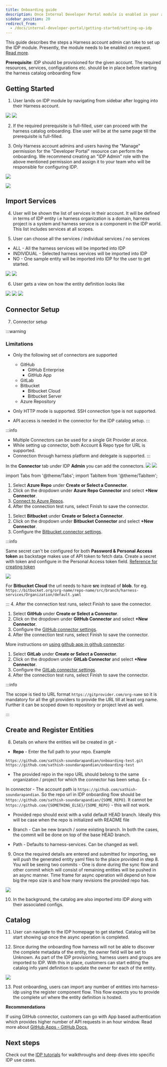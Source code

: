 ```yaml
---
title: Onboarding guide
description: Once Internal Developer Portal module is enabled in your account, follow these steps to set it up.
sidebar_position: 20
redirect_from:
  - /docs/internal-developer-portal/getting-started/setting-up-idp
---
```


This guide describes the steps a Harness account admin can take to set up the IDP module. Presently, the module needs to be enabled on request. [Read more](./enabling-module.md).

**Prerequisite**: IDP should be provisioned for the given account. The required resources, services, configurations etc. should be in place before starting the harness catalog onboarding flow

## Getting Started

1. User lands on IDP module by navigating from sidebar after logging into their Harness account.

![](static/option1.png)
![](static/option2.png)

2. If the required prerequisite is full-filled, user can proceed with the harness catalog onboarding. Else user will be at the same page till the prerequisite is full-filled.

3. Only Harness account admins and users having the "Manage" permission for the "Developer Portal" resource can perform the onboarding. We recommend creating an "IDP Admin" role with the above mentioned permission and assign it to your team who will be responsible for configuring IDP.

![](static/idp-roles.png)

![](static/first_step.png)

## Import Services

4. User will be shown the list of services in their account. It will be defined in terms of IDP entity i.e harness organization is a domain, harness project is a system and harness service is a component in the IDP world. This list includes services at all scopes.

5. User can choose all the services / individual services / no services

- ALL - All the harness services will be imported into IDP
- INDIVIDUAL - Selected harness services will be imported into IDP
- NO - One sample entity will be imported into IDP for the user to get started.

![](static/select_individual.png)
![](static/select_all.png)

6. User gets a view on how the entity definition looks like

![](static/all_sel.png)
![](static/ind_sel.png)
![](static/sample_flow.png)

## Connector Setup

7. Connector setup 

:::warning
### Limitations
- Only the following set of connectors are supported  
  - GitHub
      - GitHub Enterprise
      - GitHub App    
  - GitLab   
  - Bitbucket      
      - Bitbucket Cloud
      - Bitbucket Server    
  - Azure Repository

- Only HTTP mode is supported. SSH connection type is not supported.
- API access is needed in the connector for the IDP catalog setup.
:::

:::info
- Multiple Connectors can be used for a single Git Provider at once. 
- While setting up connector, both Account & Repo type for URL is supported.
- Connection through harness platform and delegate is supported.
:::

In the **Connector** tab under IDP **Admin** you can add the connectors. 
![](static/admin.png)
![](static/connector.png)


import Tabs from '@theme/Tabs';
import TabItem from '@theme/TabItem';



<Tabs queryString="Connector">
<TabItem value="azure-connector" label="Azure Repository">

1. Select **Azure Repo** under **Create or Select a Connector**.
2. Click on the dropdown under **Azure Repo Connector** and select **+New Connector**. 
3. [Connect to Azure Repos](https://developer.harness.io/docs/platform/connectors/code-repositories/connect-to-a-azure-repo).
4. After the connection test runs, select Finish to save the connector.


</TabItem>
<TabItem value="bitbucket-connector" label="Bitbucket">

1. Select **Bitbucket** under **Create or Select a Connector**.
2. Click on the dropdown under **Bitbucket Connector** and select **+New Connector**. 
3. Configure the [Bitbucket connector settings](https://developer.harness.io/docs/platform/connectors/code-repositories/ref-source-repo-provider/bitbucket-connector-settings-reference).

:::info 

Same secret can't be configured for both **Password & Personal Access token** as backstage makes use of API token to fetch data. 
Create a secret with token and configure in the Personal Access token field. [Reference for creating token](https://confluence.atlassian.com/bitbucketserver/personal-access-tokens-939515499.html)

![](./static/bitbucket-connector.png)

For **Bitbucket Cloud** the url needs to have **src** instead of **blob**. for eg. `https://bitbucket.org/org-name/repo-name/src/branch/harness-services/Organization/default.yaml`

:::
4. After the connection test runs, select Finish to save the connector.


</TabItem>
<TabItem value="github-connector" label="GitHub">

1. Select **GitHub** under **Create or Select a Connector**.
2. Click on the dropdown under **GitHub Connector** and select **+New Connector**. 
3. Configure the [GitHub connector settings](https://developer.harness.io/docs/platform/connectors/code-repositories/ref-source-repo-provider/git-hub-connector-settings-reference).
4. After the connection test runs, select Finish to save the connector.

More instructions on [using github app in github connector](https://developer.harness.io/docs/platform/connectors/code-repositories/git-hub-app-support).


</TabItem>
<TabItem value="gitlab-connector" label="GitLab">

1. Select **GitLab** under **Create or Select a Connector**.
2. Click on the dropdown under **GitLab Connector** and select **+New Connector**. 
3. Configure the [GitLab connector settings](https://developer.harness.io/docs/platform/connectors/code-repositories/ref-source-repo-provider/git-lab-connector-settings-reference).
4. After the connection test runs, select Finish to save the connector.




</TabItem>
</Tabs>

:::info

The scope is tied to URL format `https://gitprovider.com/org-name` so it is mandatory for all the git providers to provide the URL till at least org name. Further it can be scoped down to repository or project level as well. 

:::


## Create and Register Entities

8. Details on where the entities will be created in git -

- **Repo** - Enter the full path to your repo. Example

```
https://github.com/sathish-soundarapandian/onboarding-test.git
https://github.com/sathish-soundarapandian/onboarding-test
```

- The provided repo in the repo URL should belong to the same organization / project for which the connector has been setup. Ex -

In connector - The account path is `https://github.com/sathish-soundarapandian`. So the repo url in IDP onboarding flow should be `https://github.com/sathish-soundarapandian/{SOME_REPO}`. It cannot be `https://github.com/{SOMETHING_ELSE}/{SOME_REPO}` - this will not work.

- Provided repo should exist with a valid default HEAD branch. Ideally this will be case when the repo is initialized with README file

- Branch - Can be new branch / some existing branch. In both the cases, the commit will be done on top of the base HEAD branch.

- Path - Defaults to harness-services. Can be changed as well.

9. Once the required details are entered and submitted for importing, we will push the generated entity yaml files to the place provided in step 8. You will be seeing two commits - One is done during the sync flow and other commit which will consist of remaining entities will be pushed in an async manner. Time frame for async operation will depend on how big the repo size is and how many revisions the provided repo has.

![](static/success.png)

10. In the background, the catalog are also imported into IDP along with their associated configs.

## Catalog

11. User can navigate to the IDP homepage to get started. Catalog will be start showing up once the async operation is completed.

12. Since during the onboarding flow harness will not be able to discover the complete metadata of the entity, the owner field will be set to Unknown. As part of the IDP provisioning, harness users and groups are imported to IDP. With this in place, customers can start editing the catalog info yaml definition to update the owner for each of the entity.

![](static/catalog.png)

13. Post onboarding, users can import any number of entities into harness-idp using the register component flow. This flow expects you to provide the complete url where the entity definition is hosted.

**Recommendations**

If using GitHub connector, customers can go with App based authentication which provides higher number of API requests in an hour window. Read more about [GitHub Apps - GitHub Docs.](https://docs.github.com/en/apps/creating-github-apps/setting-up-a-github-app/rate-limits-for-github-apps)

## Next steps

Check out the [IDP tutorials](/docs/category/idp-tutorials) for walkthroughs and deep dives into specific IDP use cases.
